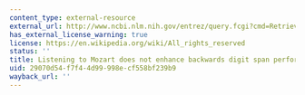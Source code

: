 ```yaml
---
content_type: external-resource
external_url: http://www.ncbi.nlm.nih.gov/entrez/query.fcgi?cmd=Retrieve&db=PubMed&dopt=Citation&list_uids=9229433
has_external_license_warning: true
license: https://en.wikipedia.org/wiki/All_rights_reserved
status: ''
title: Listening to Mozart does not enhance backwards digit span performance
uid: 29070d54-f7f4-4d99-998e-cf558bf239b9
wayback_url: ''
---
```

